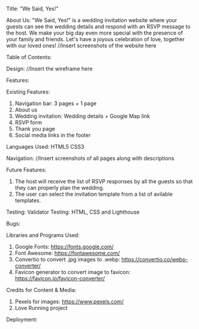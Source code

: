 Title: 
"We Said, Yes!"

About Us: 
"We Said, Yes!" is a wedding invitation website where your guests can see the wedding details and respond with an RSVP message to the host.
We make your big day even more special with the presence of your family and friends. Let's have a joyous celebration of love, together with our loved ones!
//Insert screenshots of the website here

Table of Contents:

Design:
//Insert the wireframe here

Features:

Existing Features:
1. Navigation bar: 3 pages + 1 page
2. About us
3. Wedding invitation: Wedding details + Google Map link
4. RSVP form
5. Thank you page
6. Social media links in the footer

Languages Used:
HTML5
CSS3

Navigation:
//Insert screenshots of all pages along with descriptions

Future Features:
1. The host will receive the list of RSVP responses by all the guests so that they can properly plan the wedding.
2. The user can select the invitation template from a list of avilable templates.

Testing:
Validator Testing: HTML, CSS and Lighthouse

Bugs:

Libraries and Programs Used:
1. Google Fonts: https://fonts.google.com/
2. Font Awesome: https://fontawesome.com/
3. Convertio to convert .jpg images to .webp: https://convertio.co/webp-converter/
4. Favicon generator to convert image to favicon: https://favicon.io/favicon-converter/

Credits for Content & Media:
1. Pexels for images: https://www.pexels.com/
2. Love Running project

Deployment: